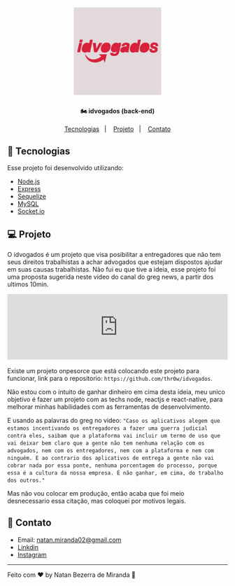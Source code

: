 <h1 align="center">
    <img alt="Help a Family" title="#delicinha" src="./screenshots/idvogadoslogo.png" width="200px" />
</h1>

<h4 align="center">
  🏍 idvogados (back-end)
</h4>

<p align="center">
  <a href="#rocket-tecnologias">Tecnologias</a>&nbsp;&nbsp;&nbsp;|&nbsp;&nbsp;&nbsp;
  <a href="#-projeto">Projeto</a>&nbsp;&nbsp;&nbsp;|&nbsp;&nbsp;&nbsp;
  <!-- <a href="#-video-do-projeto">Video</a>&nbsp;&nbsp;&nbsp;|&nbsp;&nbsp;&nbsp; -->
  <a href="#-contato">Contato</a>
</p>

## :rocket: Tecnologias

Esse projeto foi desenvolvido utilizando:

- [Node.js](https://nodejs.org/en/)
- [Express](https://expressjs.com/pt-br/)
- [Sequelize](https://sequelize.org/v5/)
- [MySQL](https://www.mysql.com/)
- [Socket.io](https://socket.io/docs)

## 💻 Projeto

O idvogados é um projeto que visa posibilitar a entregadores que não tem seus direitos trabalhistas a achar advogados que estejam dispostos ajudar em suas causas trabalhistas. Não fui eu que tive a ideia, esse projeto foi uma proposta sugerida neste video do canal do greg news, a partir dos ultimos 10min.
<iframe width="100%" src="https://www.youtube.com/embed/v3B9w6wWNQA" frameborder="0" allow="accelerometer; autoplay; encrypted-media; gyroscope; picture-in-picture" allowfullscreen></iframe>

Existe um projeto onpesorce que está colocando este projeto para funcionar, link para o repositorio: `https://github.com/thr0w/idvogados`. 

Não estou com o intuito de ganhar dinheiro em cima desta ideia, meu unico objetivo é fazer um projeto com as techs node, reactjs e react-native, para melhorar minhas habilidades com as ferramentas de desenvolvimento.

E usando as palavras do greg no video: `"Caso os aplicativos alegem que estamos incentivando os entregadores a fazer uma guerra judicial contra eles, saibam que a plataforma vai incluir um termo de uso que vai deixar bem claro que a gente não tem nenhuma relação com os advogados, nem com os entregadores, nem com a plataforma e nem com ninguém. E ao contrario dos aplicativos de entrega a gente não vai cobrar nada por essa ponte, nenhuma porcentagem do processo, porque essa é a cultura da nossa empresa. É não ganhar, em cima, do trabalho dos outros."`

Mas não vou colocar em produção, então acaba que foi meio desnecessario essa citação, mas coloquei por motivos legais.

## 📧 Contato

- Email: natan.miranda02@gmail.com
- [Linkdin](https://www.linkedin.com/in/natan-bezerra-de-miranda-0b4b93180/)
- [Instagram](https://www.instagram.com/neitan_miranda02/)

---

Feito com ♥ by Natan Bezerra de Miranda :wave: